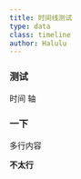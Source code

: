 ```yaml
---
title: 时间线测试
type: data
class: timeline
author: Halulu
---
```


### 测试

时间
轴

### 一下

多行内容

**不太行**
